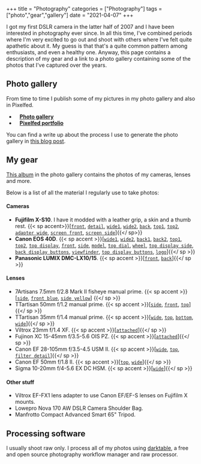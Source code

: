 +++
title = "Photography"
categories = ["Photography"]
tags = ["photo","gear","gallery"]
date = "2021-04-07"
+++

I got my first DSLR camera in the latter half of 2007 and I have been interested in photography ever since. In all this time, I've combined periods where I'm very excited to go out and shoot with others where I've felt quite apathetic about it. My guess is that that's a quite common pattern among enthusiasts, and even a healthy one. Anyway, this page contains a description of my gear and a link to a photo gallery containing some of the photos that I've captured over the years.

## Photo gallery

From time to time I publish some of my pictures in my photo gallery and also in Pixelfed.

* <i class="fa fa-camera" aria-hidden="true"></i>&nbsp;&nbsp;  [**Photo gallery**](/photo-gallery)
* <i class="fa fa-pixelfed" aria-hidden="true"></i>&nbsp;&nbsp;  [**Pixelfed portfolio**](https://portfolio.pixelfed.social/jumpinglangur)


You can find a write up about the process I use to generate the photo gallery in [this blog post](/blog/2021/static-photo-gallery).

## My gear

[This album](/photo-gallery/gear.html) in the photo gallery contains the photos of my cameras, lenses and more.

Below is a list of all the material I regularly use to take photos:

#### Cameras

*  **Fujifilm X-S10**. I have it modded with a leather grip, a skin and a thumb rest. {{< sp accent>}}[[`front`](http://wwwstaff.ari.uni-heidelberg.de/gaiasandbox/personal/images/gallery/gear/X-S10_mod_front_col.jpg), [`detail`](http://wwwstaff.ari.uni-heidelberg.de/gaiasandbox/personal/images/gallery/gear/X-S10_mod_detail_bw.jpg), [`wide1`](http://wwwstaff.ari.uni-heidelberg.de/gaiasandbox/personal/images/gallery/gear/X-S10_mod_wide.jpg), [`wide2`](http://wwwstaff.ari.uni-heidelberg.de/gaiasandbox/personal/images/gallery/gear/X-S10_mod_wide2.jpg), [`back`](http://wwwstaff.ari.uni-heidelberg.de/gaiasandbox/personal/images/gallery/gear/X-S10_back.jpg), [`top1`](http://wwwstaff.ari.uni-heidelberg.de/gaiasandbox/personal/images/gallery/gear/X-S10_mod_top_bw_23mm.jpg), [`top2`](http://wwwstaff.ari.uni-heidelberg.de/gaiasandbox/personal/images/gallery/gear/X-S10_mod_top_bw_23mm-2.jpg), [`adapter wide`](http://wwwstaff.ari.uni-heidelberg.de/gaiasandbox/personal/images/gallery/gear/X-S10_canon28-105_adapter_wide.jpg), [`screen front`](http://wwwstaff.ari.uni-heidelberg.de/gaiasandbox/personal/images/gallery/gear/X-S10_articulated_screen_front.jpg), [`screen side`](http://wwwstaff.ari.uni-heidelberg.de/gaiasandbox/personal/images/gallery/gear/X-S10_articulated_screen_side.jpg)]{{</ sp>}}
*  **Canon EOS 40D**. {{< sp accent >}}[[`wide1`](http://wwwstaff.ari.uni-heidelberg.de/gaiasandbox/personal/images/gallery/gear/40D_wide.jpg), [`wide2`](http://wwwstaff.ari.uni-heidelberg.de/gaiasandbox/personal/images/gallery/gear/40D_wide_view.jpg), [`back1`](http://wwwstaff.ari.uni-heidelberg.de/gaiasandbox/personal/images/gallery/gear/40D_back.jpg), [`back2`](http://wwwstaff.ari.uni-heidelberg.de/gaiasandbox/personal/images/gallery/gear/40D_back_low.jpg), [`top1`](http://wwwstaff.ari.uni-heidelberg.de/gaiasandbox/personal/images/gallery/gear/40D_top_1.jpg), [`top2`](http://wwwstaff.ari.uni-heidelberg.de/gaiasandbox/personal/images/gallery/gear/40D_top_1.jpg), [`top display`](http://wwwstaff.ari.uni-heidelberg.de/gaiasandbox/personal/images/gallery/gear/40D_top_display_view.jpg), [`front`](http://wwwstaff.ari.uni-heidelberg.de/gaiasandbox/personal/images/gallery/gear/40D_front.jpg), [`side`](http://wwwstaff.ari.uni-heidelberg.de/gaiasandbox/personal/images/gallery/gear/40D_detail_side.jpg), [`model`](http://wwwstaff.ari.uni-heidelberg.de/gaiasandbox/personal/images/gallery/gear/40D_logo.jpg), [`top dial`](http://wwwstaff.ari.uni-heidelberg.de/gaiasandbox/personal/images/gallery/gear/40D_dial.jpg), [`wheel`](http://wwwstaff.ari.uni-heidelberg.de/gaiasandbox/personal/images/gallery/gear/40D_wheel.jpg), [`top display side`](http://wwwstaff.ari.uni-heidelberg.de/gaiasandbox/personal/images/gallery/gear/40D_top_display.jpg), [`back display buttons`](http://wwwstaff.ari.uni-heidelberg.de/gaiasandbox/personal/images/gallery/gear/40D_screen_buttons.jpg), [`viewfinder`](http://wwwstaff.ari.uni-heidelberg.de/gaiasandbox/personal/images/gallery/gear/40D_viewfinder.jpg), [`top display buttons`](http://wwwstaff.ari.uni-heidelberg.de/gaiasandbox/personal/images/gallery/gear/40D_top_display_buttons.jpg), [`logo`](http://wwwstaff.ari.uni-heidelberg.de/gaiasandbox/personal/images/gallery/gear/40D_canon_logo.jpg)]{{</ sp >}}
*  **Panasonic LUMIX DMC-LX10/15**. {{< sp accent >}}[[`front`](http://wwwstaff.ari.uni-heidelberg.de/gaiasandbox/personal/images/gallery/gear/lumix-lx15-1.jpg), [`back`](http://wwwstaff.ari.uni-heidelberg.de/gaiasandbox/personal/images/gallery/gear/lumix-lx15-2.jpg)]{{</ sp >}}

#### Lenses

*  7Artisans 7.5mm f/2.8 Mark II fisheye manual prime. {{< sp accent >}}[[`side`](http://wwwstaff.ari.uni-heidelberg.de/gaiasandbox/personal/images/gallery/gear/DSCF9839.JPG), [`front blue`](http://wwwstaff.ari.uni-heidelberg.de/gaiasandbox/personal/images/gallery/gear/DSCF9837.JPG), [`side yellow`](http://wwwstaff.ari.uni-heidelberg.de/gaiasandbox/personal/images/gallery/gear/DSCF9834.JPG)] {{</ sp >}}
*  TTartisan 50mm f/1.2 manual prime. {{< sp accent >}}[[`side`](http://wwwstaff.ari.uni-heidelberg.de/gaiasandbox/personal/images/gallery/gear/DSCF9847.JPG), [`front`](http://wwwstaff.ari.uni-heidelberg.de/gaiasandbox/personal/images/gallery/gear/DSCF9844.JPG), [`top`](http://wwwstaff.ari.uni-heidelberg.de/gaiasandbox/personal/images/gallery/gear/DSCF9843.JPG)]{{</ sp >}}
*  TTartisan 35mm f/1.4 manual prime. {{< sp accent >}}[[`wide`](http://wwwstaff.ari.uni-heidelberg.de/gaiasandbox/personal/images/gallery/gear/35mm_wide.jpg), [`top`](http://wwwstaff.ari.uni-heidelberg.de/gaiasandbox/personal/images/gallery/gear/35mm_top.jpg), [`bottom`](http://wwwstaff.ari.uni-heidelberg.de/gaiasandbox/personal/images/gallery/gear/35mm_bottom.jpg), [`wide`](http://wwwstaff.ari.uni-heidelberg.de/gaiasandbox/personal/images/gallery/gear/35mm_side.jpg)]{{</ sp >}}
*  Viltrox 23mm f/1.4 XF. {{< sp accent >}}[[`attached`](http://wwwstaff.ari.uni-heidelberg.de/gaiasandbox/personal/images/gallery/gear/X-S10_mod_top_bw_23mm.jpg)]{{</ sp >}}
*  Fujinon XC 15-45mm f/3.5-5.6 OIS PZ. {{< sp accent >}}[[`attached`](http://wwwstaff.ari.uni-heidelberg.de/gaiasandbox/personal/images/gallery/gear/X-S10_right.jpg)]{{</ sp >}}
*  Canon EF 28-105mm f/3.5-4.5 USM II. {{< sp accent >}}[[`wide`](http://wwwstaff.ari.uni-heidelberg.de/gaiasandbox/personal/images/gallery/gear/28-105_tall.jpg), [`top`](http://wwwstaff.ari.uni-heidelberg.de/gaiasandbox/personal/images/gallery/gear/28-105_top.jpg), [`filter detail`](http://wwwstaff.ari.uni-heidelberg.de/gaiasandbox/personal/images/gallery/gear/28-105_cap.jpg)]{{</ sp >}}
*  Canon EF 50mm f/1.8 II. {{< sp accent >}}[[`top`](http://wwwstaff.ari.uni-heidelberg.de/gaiasandbox/personal/images/gallery/gear/50mm_top.jpg), [`wide`](http://wwwstaff.ari.uni-heidelberg.de/gaiasandbox/personal/images/gallery/gear/50mm_wide.jpg)]{{</ sp >}}
*  Sigma 10-20mm f/4-5.6 EX DC HSM. {{< sp accent >}}[[`wide`](http://wwwstaff.ari.uni-heidelberg.de/gaiasandbox/personal/images/gallery/gear/10-20_wide.jpg)]{{</ sp >}}

#### Other stuff

*  Viltrox EF-FX1 lens adapter to use Canon EF/EF-S lenses on Fujifilm X mounts.
*  Lowepro Nova 170 AW DSLR Camera Shoulder Bag.
*  Manfrotto Compact Advanced Smart 65" Tripod.


## Processing software

I usually shoot raw only. I process all of my photos using [darktable](https://www.darktable.org), a free and open source photography workflow manager and raw processor.
